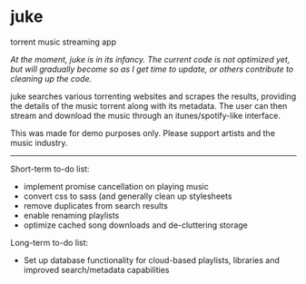 # juke
torrent music streaming app

*At the moment, juke is in its infancy. The current code is not optimized yet, but will gradually become so as I get time to update, or others contribute to cleaning up the code.*

juke searches various torrenting websites and scrapes the results, providing the details of the music torrent along with its metadata. The user can then stream and download the music through an itunes/spotify-like interface.

This was made for demo purposes only. Please support artists and the music industry.

---

Short-term to-do list:
* implement promise cancellation on playing music
* convert css to sass (and generally clean up stylesheets
* remove duplicates from search results
* enable renaming playlists
* optimize cached song downloads and de-cluttering storage

Long-term to-do list:
* Set up database functionality for cloud-based playlists, libraries and improved search/metadata capabilities
